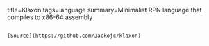 title=Klaxon
tags=language
summary=Minimalist RPN language that compiles to x86-64 assembly
~~~~~~

[Source](https://github.com/Jackojc/klaxon)

